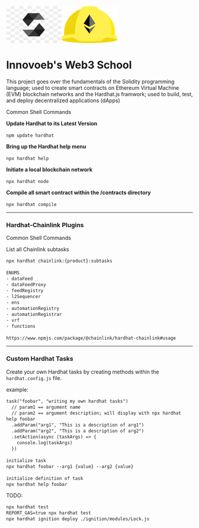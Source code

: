 <img src="pics/solidity.jpg" alt="Image description" width="150" height="100"><img src="pics/hardhat.png" alt="hardhat" width="150" height="100">


# Innovoeb's Web3 School

This project goes over the fundamentals of the Solidity programming language; used to create smart contracts on Ethereum Virtual Machine (EVM) blockchain networks and the Hardhat.js framwork; used to build, test, and deploy decentralized applications (dApps)

Common Shell Commands

**Update Hardhat to its Latest Version**

`npm update hardhat`

**Bring up the Hardhat help menu**

`npx hardhat help`

**Initiate a local blockchain network**

`npx hardhat node`

**Compile all smart contract within the /contracts directory**

`npx hardhat compile`

---

### Hardhat-Chainlink Plugins

Common Shell Commands

List all Chainlink subtasks

```
npx hardhat chainlink:{product}:subtasks

ENUMS
- dataFeed
- dataFeedProxy
- feedRegistry
- l2Sequencer
- ens
- automationRegistry
- automationRegistrar
- vrf
- functions

https://www.npmjs.com/package/@chainlink/hardhat-chainlink#usage
```

---

### Custom Hardhat Tasks

Create your own Hardhat tasks by creating methods within the `hardhat.config.js` file.

example:
```
task("foobar", "writing my own hardhat tasks")
  // param1 == argument name
  // param2 == argument description; will display with npx hardhat help foobar
  .addParam("arg1", "This is a description of arg1")
  .addParam("arg2", "This is a description of arg2")
  .setAction(async (taskArgs) => {
    console.log(taskArgs)
  })

initialize task
npx hardhat foobar --arg1 {value} --arg2 {value}

initialize definition of task
npx hardhat help foobar
```


TODO:
```
npx hardhat test
REPORT_GAS=true npx hardhat test
npx hardhat ignition deploy ./ignition/modules/Lock.js
```
